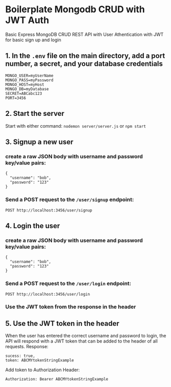 # Boilerplate Mongodb CRUD with JWT Auth
Basic Express MongoDB CRUD REST API with User Athentication with JWT for basic sign up and login

## 1. In the `.env` file on the main directory, add a port number, a secret, and your database credentials
```
MONGO_USER=myUserName
MONGO_PASS=myPassword
MONGO_HOST=myHost
MONGO_DB=myDatabase
SECRET=ABCabc123
PORT=3456
```
## 2. Start the server
Start with either command:
 ```nodemon server/server.js```
 or
 ```npm start```
## 3. Signup a new user
### create a raw JSON body with username and password key/value pairs:
```
{
  "username": "bob",
  "password": "123"
}
```
### Send a POST request to the `/user/signup` endpoint:
```POST http://localhost:3456/user/signup```
## 4. Login the user
### create a raw JSON body with username and password key/value pairs:
```
{
  "username": "bob",
  "password": "123"
}
```
### Send a POST request to the `/user/login` endpoint:
```POST http://localhost:3456/user/login```
### Use the JWT token from the response in the header

## 5. Use the JWT token in the header
When the user has entered the correct username and password to login, the API will respond with a JWT token that can be added to the header of all requests.
Response:
```
sucess: true,
token: ABCMYtokenStringExample
```
Add token to Authorization Header:
```
Authorization: Bearer ABCMYtokenStringExample
```

